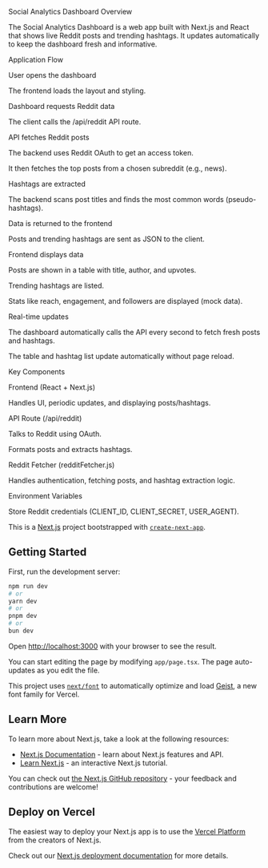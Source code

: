 Social Analytics Dashboard
Overview

The Social Analytics Dashboard is a web app built with Next.js and React that shows live Reddit posts and trending hashtags. It updates automatically to keep the dashboard fresh and informative.

Application Flow

User opens the dashboard

The frontend loads the layout and styling.

Dashboard requests Reddit data

The client calls the /api/reddit API route.

API fetches Reddit posts

The backend uses Reddit OAuth to get an access token.

It then fetches the top posts from a chosen subreddit (e.g., news).

Hashtags are extracted

The backend scans post titles and finds the most common words (pseudo-hashtags).

Data is returned to the frontend

Posts and trending hashtags are sent as JSON to the client.

Frontend displays data

Posts are shown in a table with title, author, and upvotes.

Trending hashtags are listed.

Stats like reach, engagement, and followers are displayed (mock data).

Real-time updates

The dashboard automatically calls the API every second to fetch fresh posts and hashtags.

The table and hashtag list update automatically without page reload.

Key Components

Frontend (React + Next.js)

Handles UI, periodic updates, and displaying posts/hashtags.

API Route (/api/reddit)

Talks to Reddit using OAuth.

Formats posts and extracts hashtags.

Reddit Fetcher (redditFetcher.js)

Handles authentication, fetching posts, and hashtag extraction logic.

Environment Variables

Store Reddit credentials (CLIENT_ID, CLIENT_SECRET, USER_AGENT).











This is a [Next.js](https://nextjs.org) project bootstrapped with [`create-next-app`](https://nextjs.org/docs/app/api-reference/cli/create-next-app).

## Getting Started

First, run the development server:

```bash
npm run dev
# or
yarn dev
# or
pnpm dev
# or
bun dev
```

Open [http://localhost:3000](http://localhost:3000) with your browser to see the result.

You can start editing the page by modifying `app/page.tsx`. The page auto-updates as you edit the file.

This project uses [`next/font`](https://nextjs.org/docs/app/building-your-application/optimizing/fonts) to automatically optimize and load [Geist](https://vercel.com/font), a new font family for Vercel.

## Learn More

To learn more about Next.js, take a look at the following resources:

- [Next.js Documentation](https://nextjs.org/docs) - learn about Next.js features and API.
- [Learn Next.js](https://nextjs.org/learn) - an interactive Next.js tutorial.

You can check out [the Next.js GitHub repository](https://github.com/vercel/next.js) - your feedback and contributions are welcome!

## Deploy on Vercel

The easiest way to deploy your Next.js app is to use the [Vercel Platform](https://vercel.com/new?utm_medium=default-template&filter=next.js&utm_source=create-next-app&utm_campaign=create-next-app-readme) from the creators of Next.js.

Check out our [Next.js deployment documentation](https://nextjs.org/docs/app/building-your-application/deploying) for more details.
